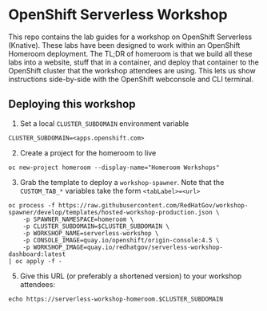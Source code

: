 # OpenShift Serverless Workshop
This repo contains the lab guides for a workshop on OpenShift Serverless (Knative). These labs have been designed to work within an OpenShift Homeroom deployment. The TL;DR of homeroom is that we build all these labs into a website, stuff that in a container, and deploy that container to the OpenShift cluster that the workshop attendees are using. This lets us show instructions side-by-side with the OpenShift webconsole and CLI terminal.


## Deploying this workshop
1. Set a local `CLUSTER_SUBDOMAIN` environment variable
```
CLUSTER_SUBDOMAIN=<apps.openshift.com>
```
2. Create a project for the homeroom to live
```
oc new-project homeroom --display-name="Homeroom Workshops"
```
3. Grab the template to deploy a `workshop-spawner`. Note that the `CUSTOM_TAB_*` variables take the form `<tabLabel>=<url>`
```
oc process -f https://raw.githubusercontent.com/RedHatGov/workshop-spawner/develop/templates/hosted-workshop-production.json \
    -p SPAWNER_NAMESPACE=homeroom \
    -p CLUSTER_SUBDOMAIN=$CLUSTER_SUBDOMAIN \
    -p WORKSHOP_NAME=serverless-workshop \
    -p CONSOLE_IMAGE=quay.io/openshift/origin-console:4.5 \
    -p WORKSHOP_IMAGE=quay.io/redhatgov/serverless-workshop-dashboard:latest
| oc apply -f -
```
5. Give this URL (or preferably a shortened version) to your workshop attendees:
```
echo https://serverless-workshop-homeroom.$CLUSTER_SUBDOMAIN
```

